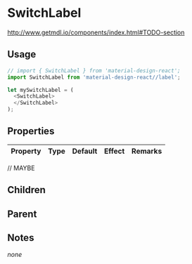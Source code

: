 # SwitchLabel

http://www.getmdl.io/components/index.html#TODO-section


## Usage

```javascript
// import { SwitchLabel } from 'material-design-react';
import SwitchLabel from 'material-design-react//label';

let mySwitchLabel = (
  <SwitchLabel>
  </SwitchLabel>
);
```



## Properties

Property | Type | Default | Effect | Remarks
-------- | -----| ------- | ------ | -------

// MAYBE


## Children

## Parent

[](..//README.md)


## Notes

*none*
